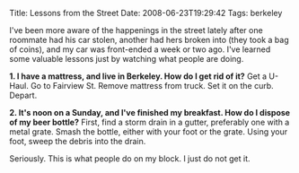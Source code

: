 Title: Lessons from the Street
Date: 2008-06-23T19:29:42
Tags: berkeley


I've been more aware of the happenings in the street lately after one roommate had his car stolen, another had hers broken into (they took a bag of coins), and my car was front-ended a week or two ago. I've learned some valuable lessons just by watching what people are doing.

<strong>1. I have a mattress, and live in Berkeley. How do I get rid of it?</strong>
Get a U-Haul. Go to Fairview St. Remove mattress from truck. Set it on the curb. Depart.

<strong>2. It's noon on a Sunday, and I've finished my breakfast. How do I dispose of my beer bottle?</strong>
First, find a storm drain in a gutter, preferably one with a metal grate. Smash the bottle, either with your foot or the grate. Using your foot, sweep the debris into the drain.

Seriously. This is what people do on my block. I just do not get it.<!--break-->